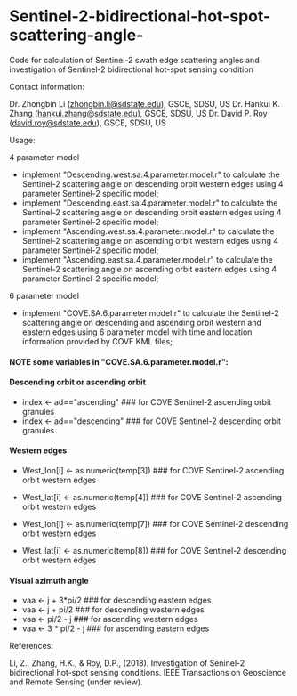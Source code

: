 # Sentinel-2-bidirectional-hot-spot-scattering-angle-
Code for calculation of Sentinel-2 swath edge scattering angles and investigation of Sentinel-2 bidirectional hot-spot sensing condition 

Contact information:

Dr. Zhongbin Li (zhongbin.li@sdstate.edu), GSCE, SDSU, US
Dr. Hankui K. Zhang (hankui.zhang@sdstate.edu), GSCE, SDSU, US
Dr. David P. Roy (david.roy@sdstate.edu), GSCE, SDSU, US

Usage:

4 parameter model 

- implement "Descending.west.sa.4.parameter.model.r" to calculate the Sentinel-2 scattering angle on descending orbit western edges using 4 parameter Sentinel-2 specific model; 
- implement "Descending.east.sa.4.parameter.model.r" to calculate the Sentinel-2 scattering angle on descending orbit eastern edges using 4 parameter Sentinel-2 specific model;
- implement "Ascending.west.sa.4.parameter.model.r" to calculate the Sentinel-2 scattering angle on ascending orbit western edges using 4 parameter Sentinel-2 specific model;
- implement "Ascending.east.sa.4.parameter.model.r" to calculate the Sentinel-2 scattering angle on ascending orbit eastern edges using 4 parameter Sentinel-2 specific model;

6 parameter model 

- implement "COVE.SA.6.parameter.model.r" to calculate the Sentinel-2 scattering angle on descending and ascending orbit western and eastern edges using 6 parameter model with time and location information provided by COVE KML files;

#### NOTE some variables in "COVE.SA.6.parameter.model.r": 

#### Descending orbit or ascending orbit 
- index <- ad=="ascending" ### for COVE Sentinel-2 ascending orbit granules 
- index <- ad=="descending"  ### for COVE Sentinel-2 descending orbit granules 

#### Western edges 
- West_lon[i] <- as.numeric(temp[3]) ### for COVE Sentinel-2  ascending orbit western edges    
- West_lat[i] <- as.numeric(temp[4]) ### for COVE Sentinel-2  ascending orbit western edges 

- West_lon[i] <- as.numeric(temp[7]) ### for COVE Sentinel-2  descending orbit western edges 
- West_lat[i] <- as.numeric(temp[8]) ### for COVE Sentinel-2  descending orbit western edges 

#### Visual azimuth angle 
- vaa <- j + 3*pi/2   ### for descending eastern edges 
- vaa <- j + pi/2     ### for descending western edges
- vaa <- pi/2 - j     ### for ascending western edges  
- vaa <- 3 * pi/2 - j ### for ascending eastern edges   

References:

Li, Z., Zhang, H.K., & Roy, D.P., (2018). Investigation of Seninel-2 bidirectional hot-spot sensing conditions. 
IEEE Transactions on Geoscience and Remote Sensing (under review).  

